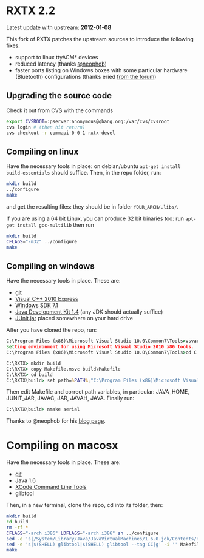 # RXTX 2.2

Latest update with upstream: **2012-01-08**

This fork of RXTX patches the upstream sources to introduce the following fixes:

- support to linux ttyACM* devices
- reduced latency (thanks [@neophob](https://github.com/neophob))
- faster ports listing on Windows boxes with some particular hardware (Bluetooth) configurations (thanks eried [from the forum](http://arduino.cc/forum/index.php/topic,46977.0.html))

## Upgrading the source code

Check it out from CVS with the commands

```bash
export CVSROOT=:pserver:anonymous@qbang.org:/var/cvs/cvsroot
cvs login # (then hit return)
cvs checkout -r commapi-0-0-1 rxtx-devel
```

## Compiling on linux

Have the necessary tools in place: on debian/ubuntu `apt-get install build-essentials` should suffice. Then, in the repo folder, run:

```bash
mkdir build
../configure
make
```

and get the resulting files: they should be in folder `YOUR_ARCH/.libs/`.

If you are using a 64 bit Linux, you can produce 32 bit binaries too: run `apt-get install gcc-multilib` then run

```bash
mkdir build
CFLAGS="-m32" ../configure
make
```

## Compiling on windows

Have the necessary tools in place. These are:

- [git](http://code.google.com/p/msysgit/)
- [Visual C++ 2010 Express](http://www.microsoft.com/visualstudio/ita/downloads#d-2010-express)
- [Windows SDK 7.1](http://www.microsoft.com/en-us/download/details.aspx?id=8279)
- [Java Development Kit 1.4](http://www.oracle.com/technetwork/java/javasebusiness/downloads/java-archive-downloads-javase14-419411.html) (any JDK should actually suffice)
- [JUnit.jar](http://search.maven.org/#browse|-2021159614) placed somewhere on your hard drive

After you have cloned the repo, run:

```bat
C:\Program Files (x86)\Microsoft Visual Studio 10.0\Common7\Tools>vsvars32.bat
Set­ting envi­ron­ment for using Microsoft Visual Studio 2010 x86 tools.
C:\Program Files (x86)\Microsoft Visual Studio 10.0\Common7\Tools>cd C:\RXTX\

C:\RXTX> mkdir build
C:\RXTX> copy Makefile.msvc build\Makefile
C:\RXTX> cd build
C:\RXTX\build> set path=%PATH%;"C:\Program Files (x86)\Microsoft Visual Studio 10.0\VC\bin"
```

Then edit Makefile and correct path variables, in particular: JAVA_HOME, JUNIT_JAR, JAVAC, JAR, JAVAH, JAVA. Finally run:

```bat
C:\RXTX\build> nmake serial
```

Thanks to @neophob for his [blog page](http://neophob.com/2011/05/serial-library-rxtx-v2-2pre5/).

# Compiling on macosx

Have the necessary tools in place. These are:

 - [git](http://git-scm.com/download/mac)
 - Java 1.6
 - [XCode Command Line Tools](http://stackoverflow.com/questions/9329243/xcode-4-4-command-line-tools)
 - glibtool

Then, in a new terminal, clone the repo, cd into its folder, then:

```bash
mkdir build
cd build
rm -rf *
CFLAGS="-arch i386" LDFLAGS="-arch i386" sh ../configure
sed -e 's|/System/Library/Java/JavaVirtualMachines/1.6.0.jdk/Contents/Home/../../../Headers|/System/Library/Frameworks/JavaVM.framework/Versions/Current/Headers|g' -i '' Makefile
sed -e 's|$(SHELL) glibtool|$(SHELL) glibtool --tag CC|g' -i '' Makefile
make
```
